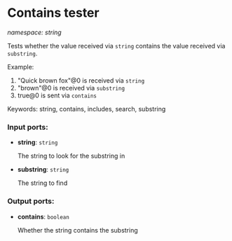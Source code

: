 # Contains tester

_namespace: string_

Tests whether the value received via `string` contains the value received via `substring`.

Example:

1. "Quick brown fox"@0 is received via `string`
2. "brown"@0 is received via `substring`
3. true@0 is sent via `contains`

Keywords: string, contains, includes, search, substring

### Input ports:

* __string__: ` string `

    The string to look for the substring in


* __substring__: ` string `

    The string to find

### Output ports:

* __contains__: ` boolean `

    Whether the string contains the substring

